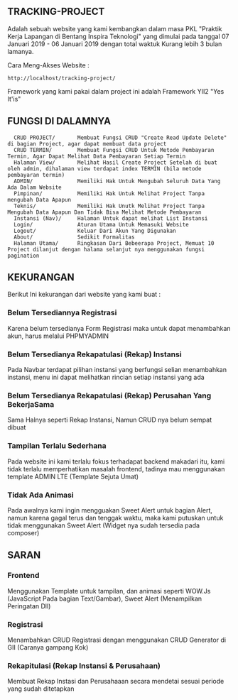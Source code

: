 TRACKING-PROJECT
-------------------

Adalah sebuah website yang kami kembangkan dalam masa PKL "Praktik Kerja Lapangan di Bentang Inspira Teknologi" yang dimulai pada tanggal 07 Januari 2019 - 06 Januari 2019 dengan total waktuk Kurang lebih 3 bulan lamanya.

Cara Meng-Akses Website :
~~~
http://localhost/tracking-project/
~~~
Framework yang kami pakai dalam project ini adalah Framework YII2 "Yes It'is"

FUNGSI DI DALAMNYA
-------------------

      CRUD PROJECT/       Membuat Fungsi CRUD "Create Read Update Delete" di bagian Project, agar dapat membuat data project
      CRUD TERMIN/        Membuat Fungsi CRUD Untuk Metode Pembayaran Termin, Agar Dapat Melihat Data Pembayaran Setiap Termin
      Halaman View/       Melihat Hasil Create Project Setelah di buat oleh admin, dihalaman view terdapat index TERMIN (bila metode pembayaran termin)
      ADMIN/              Memiliki Hak Untuk Mengubah Seluruh Data Yang Ada Dalam Website
      Pimpinan/           Memiliki Hak Untuk Melihat Project Tanpa mengubah Data Apapun
      Teknis/             Memiliki Hak Unutk Melihat Project Tanpa Mengubah Data Apapun Dan Tidak Bisa Melihat Metode Pembayaran
      Instansi (Nav)/     Halaman Untuk dapat melihat List Instansi 
      Login/              Aturan Utama Untuk Memasuki Website 
      Logout/             Keluar Dari Akun Yang Digunakan
      About/              Sedikit Formalitas
      Halaman Utama/      Ringkasan Dari Bebeerapa Project, Memuat 10 Project dilanjut dengan halama selanjut nya menggunakan fungsi pagination 



KEKURANGAN 
------------

Berikut Ini kekurangan dari website yang kami buat :

### Belum Tersediannya Registrasi
Karena belum tersedianya Form Registrasi maka untuk dapat menambahkan akun, harus melalui PHPMYADMIN

### Belum Tersedianya Rekapatulasi (Rekap) Instansi
Pada Navbar terdapat pilihan instansi yang berfungsi selian menambahkan instansi, menu ini dapat melihatkan rincian setiap instansi yang ada

### Belum Tersedianya Rekapatulasi (Rekap) Perusahan Yang BekerjaSama
Sama Halnya seperti Rekap Instansi, Namun CRUD nya belum sempat dibuat

### Tampilan Terlalu Sederhana
Pada website ini kami terlalu fokus terhadapat backend makadari itu, kami tidak terlalu memperhatikan masalah frontend, tadinya mau menggunakan template ADMIN LTE (Template Sejuta Umat)

### Tidak Ada Animasi 
Pada awalnya kami ingin mengguakan Sweet Alert untuk bagian Alert, namun karena gagal terus dan tenggak waktu, maka kami putuskan untuk tidak menggunakan Sweet Alert (Widget nya sudah tersedia pada composer)



SARAN
-----
### Frontend
Menggunakan Template untuk tampilan, dan animasi seperti WOW.Js (JavaScript Pada bagian Text/Gambar), Sweet Alert (Menampilkan Peringatan Dll)

### Registrasi
Menambahkan CRUD Registrasi dengan menggunakan CRUD Generator di GII (Caranya gampang Kok)

### Rekapitulasi (Rekap Instansi & Perusahaan)
Membuat Rekap Instasi dan Perusahaaan secara mendetai sesuai periode yang sudah ditetapkan

